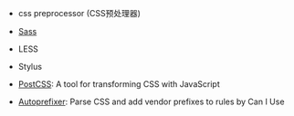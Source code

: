 - css preprocessor (CSS预处理器)
 - [Sass](https://github.com/sass/sass)
 - LESS
 - Stylus

- [PostCSS](https://github.com/postcss/postcss): A tool for transforming CSS with JavaScript
 - [Autoprefixer](https://github.com/postcss/autoprefixer): Parse CSS and add vendor prefixes to rules by Can I Use
